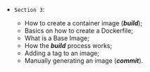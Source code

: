 * `Section 3`:

    * How to create a container image (_**build**_);
    * Basics on how to create a Dockerfile;
    * What is a Base Image;
    * How the _**build**_ process works;
    * Adding a tag to an image;
    * Manually generating an image (_**commit**_).